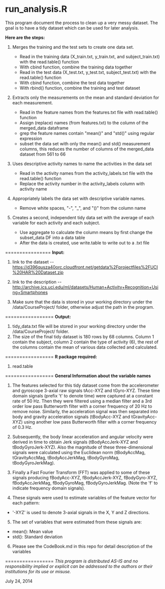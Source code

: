 run_analysis.R
===================
This program document the process to clean up a very messy dataset.
The goal is to have a tidy dataset which can be used for later analysis.

**Here are the steps:**

1. Merges the training and the test sets to create one data set.
	- Read in the training data (X_train.txt, y_train.txt, and
    subject_train.txt) with the read.table() function
	- With cbind function, combine the training data together
	- Read in the test data (X_test.txt, y_test.txt, subject_test.txt)
    with the read.table() function
	- With cbind function, combine the test data together
	- With rbind() function, combine the training and test dataset

2. Extracts only the measurements on the mean and standard deviation
  for each measurement.
	- Read in the feature names from the features.txt file with
    read.table() function
	- Assign (replace) names (from features.txt) to the column of
    the merged_data dataframe
	- grep the feature names contain "mean()" and "std()" using
    regular expression
	- subset the data set with only the mean() and std() measurement
    columns, this reduces the number of columns of the merged_data
    dataset from 561 to 66

3. Uses descriptive activity names to name the activities in the data set
	- Read in the activity names from the activity_labels.txt file with
    the read.table() function
	- Replace the activity number in the activity_labels column with
    activity name

4. Appropriately labels the data set with descriptive variable names.
	- Remove white spaces, "-", "_", and "()" from the column name
	
5. Creates a second, independent tidy data set with the average of each 
  variable for each activity and each subject.
	- Use aggregate to calculate the column means by first change the
    subset_data DF into a data table
	- After the data is created, use write.table to write out to a .txt file

================
**Input:**

1. link to the dataset -- https://d396qusza40orc.cloudfront.net/getdata%2Fprojectfiles%2FUCI%20HAR%20Dataset.zip
    
2. link to the description -- http://archive.ics.uci.edu/ml/datasets/Human+Activity+Recognition+Using+Smartphones
    
3. Make sure that the data is stored in your working directory under the 
    /data/CourseProject/ folder, otherwise adjust the path in the program.
  
=================
**Output:**

1. tidy_data.txt file will be stored in your working directory under the /data/CourseProject/ folder.
2. The size of the final tidy dataset is 180 rows by 68 columns. Column 1 contain the subject, column 2 contain the type of activity (6), the rest of the columns contain the mean of various data collected and calculated.  
		
=================
**R package required:**

1. read.table

=================
**General Information about the variable names** 

1. The features selected for this tidy dataset come from the accelerometer and gyroscope 3-axial raw signals tAcc-XYZ and tGyro-XYZ. These time domain signals (prefix 't' to denote time) were captured at a constant rate of 50 Hz. Then they were filtered using a median filter and a 3rd order low pass Butterworth filter with a corner frequency of 20 Hz to remove noise. Similarly, the acceleration signal was then separated into body and gravity acceleration signals (tBodyAcc-XYZ and tGravityAcc-XYZ) using another low pass Butterworth filter with a corner frequency of 0.3 Hz. 

2. Subsequently, the body linear acceleration and angular velocity were derived in time to obtain Jerk signals (tBodyAccJerk-XYZ and tBodyGyroJerk-XYZ). Also the magnitude of these three-dimensional signals were calculated using the Euclidean norm (tBodyAccMag, tGravityAccMag, tBodyAccJerkMag, tBodyGyroMag, tBodyGyroJerkMag). 

3. Finally a Fast Fourier Transform (FFT) was applied to some of these signals producing fBodyAcc-XYZ, fBodyAccJerk-XYZ, fBodyGyro-XYZ, fBodyAccJerkMag, fBodyGyroMag, fBodyGyroJerkMag. (Note the 'f' to indicate frequency domain signals). 

4.  These signals were used to estimate variables of the feature vector for each pattern:  
  - '-XYZ' is used to denote 3-axial signals in the X, Y and Z directions.

5. The set of variables that were estimated from these signals are: 
  - mean(): Mean value
  - std(): Standard deviation

6. Please see the CodeBook.md in this repo for detail description of the variables
	
=================
*This program is distributed AS-IS and no responsibility implied or explicit can be addressed to the authors or their institutions for its use or misuse.*

July 24, 2014